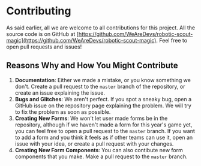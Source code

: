 # Contributing
As said earlier, all we are welcome to all contributions for this project. All the source code is on GitHub at [https://github.com/WeAreDevs/robotic-scout-magic](https://github.com/WeAreDevs/robotic-scout-magic). Feel free to open pull requests and issues!

## Reasons Why and How You Might Contribute
1. **Documentation**: Either we made a mistake, or you know something we don't. Create a pull request to the `master` branch of the repository, or create an issue explaining the issue.
2. **Bugs and Glitches**: We aren't perfect. If you spot a sneaky bug, open a GitHub issue on the repository page explaining the problem. We will try to fix the problem as soon as possible.
3. **Creating New Forms**: We won't let user made forms be in the repository, although if we haven't made a form for this year's game yet, you can feel free to open a pull request to the `master` branch. If you want to add a form and you think it feels as if other teams can use it, open an issue with your idea, or create a pull request with your changes.
4. **Creating New Form Components**: You can also contibute new form components that you make. Make a pull request to the `master` branch.
